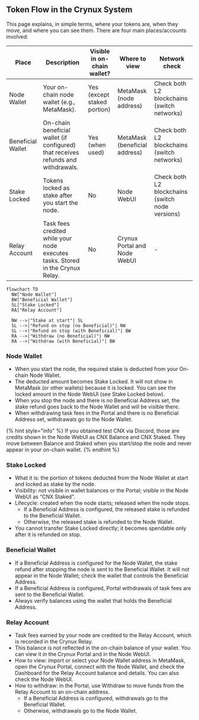 ## Token Flow in the Crynux System

This page explains, in simple terms, where your tokens are, when they move, and where you can see them. There are four main places/accounts involved:

| Place | Description | Visible in on-chain wallet? | Where to view | Network check |
| --- | --- | --- | --- | --- |
| Node Wallet | Your on-chain node wallet (e.g., MetaMask). | Yes (except staked portion) | MetaMask (node address) | Check both L2 blockchains (switch networks) |
| Beneficial Wallet | On-chain beneficial wallet (if configured) that receives refunds and withdrawals. | Yes (when used) | MetaMask (beneficial address) | Check both L2 blockchains (switch networks) |
| Stake Locked | Tokens locked as stake after you start the node. | No | Node WebUI | Check both L2 blockchains (switch node versions) |
| Relay Account | Task fees credited while your node executes tasks. Stored in the Crynux Relay. | No | Crynux Portal and Node WebUI | - |

```mermaid
flowchart TD
  NW["Node Wallet"]
  BW["Beneficial Wallet"]
  SL["Stake Locked"]
  RA["Relay Account"]

  NW -->|"Stake at start"| SL
  SL -->|"Refund on stop (no Beneficial)"| NW
  SL -->|"Refund on stop (with Beneficial)"| BW
  RA -->|"Withdraw (no Beneficial)"| NW
  RA -->|"Withdraw (with Beneficial)"| BW
```


### Node Wallet

- When you start the node, the required stake is deducted from your On-chain Node Wallet.
- The deducted amount becomes Stake Locked. It will not show in MetaMask (or other wallets) because it is locked. You can see the locked amount in the Node WebUI (see Stake Locked below).
- When you stop the node and there is no Beneficial Address set, the stake refund goes back to the Node Wallet and will be visible there.
- When withdrawing task fees in the Portal and there is no Beneficial Address set, withdrawals go to the Node Wallet.

{% hint style="info" %}
If you obtained test CNX via Discord, those are credits shown in the Node WebUI as CNX Balance and CNX Staked. They move between Balance and Staked when you start/stop the node and never appear in your on-chain wallet.
{% endhint %}

### Stake Locked

- What it is: the portion of tokens deducted from the Node Wallet at start and locked as stake by the node.
- Visibility: not visible in wallet balances or the Portal; visible in the Node WebUI as “CNX Staked”.
- Lifecycle: created when the node starts; released when the node stops.
  - If a Beneficial Address is configured, the released stake is refunded to the Beneficial Wallet.
  - Otherwise, the released stake is refunded to the Node Wallet.
- You cannot transfer Stake Locked directly; it becomes spendable only after it is refunded on stop.

### Beneficial Wallet

- If a Beneficial Address is configured for the Node Wallet, the stake refund after stopping the node is sent to the Beneficial Wallet. It will not appear in the Node Wallet; check the wallet that controls the Beneficial Address.
- If a Beneficial Address is configured, Portal withdrawals of task fees are sent to the Beneficial Wallet.
- Always verify balances using the wallet that holds the Beneficial Address.

### Relay Account

- Task fees earned by your node are credited to the Relay Account, which is recorded in the Crynux Relay.
- This balance is not reflected in the on-chain balance of your wallet. You can view it in the Crynux Portal and in the Node WebUI.
- How to view: import or select your Node Wallet address in MetaMask, open the Crynux Portal, connect with the Node Wallet, and check the Dashboard for the Relay Account balance and details. You can also check the Node WebUI.
- How to withdraw: in the Portal, use Withdraw to move funds from the Relay Account to an on-chain address.
  - If a Beneficial Address is configured, withdrawals go to the Beneficial Wallet.
  - Otherwise, withdrawals go to the Node Wallet.
